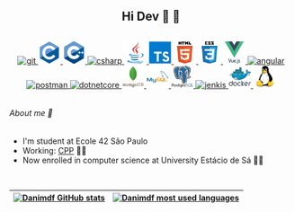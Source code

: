 ## <div align="center"> Hi Dev :cherry_blossom: :milky_way: </div> 

<div style="display: flex;" align="center">
    <p align="center"> 
        <a href="https://git-scm.com/" target="_blank" rel="noreferrer">
         <img src="https://www.vectorlogo.zone/logos/git-scm/git-scm-icon.svg" alt="git" width="40" height="40"/> 
        </a>
        <a href="https://www.cprogramming.com/" target="_blank" rel="noreferrer">
         <img src="https://raw.githubusercontent.com/devicons/devicon/master/icons/c/c-original.svg" alt="c" width="40" height="40"/>
        </a> 
        <a href="https://www.w3schools.com/cpp/" target="_blank" rel="noreferrer">
         <img src="https://raw.githubusercontent.com/devicons/devicon/master/icons/cplusplus/cplusplus-original.svg" alt="cplusplus" width="40" height="40"/>
        </a> 
        <a href="https://learn.microsoft.com/pt-br/dotnet/csharp/" target="_blank" rel="noreferrer">   
         <img src="https://cdn.jsdelivr.net/gh/devicons/devicon/icons/csharp/csharp-original.svg" alt="csharp" width="40" height="40"/> 
        </a>
        <a href="https://www.java.com" target="_blank" rel="noreferrer">
         <img src="https://raw.githubusercontent.com/devicons/devicon/master/icons/java/java-original.svg" alt="java" width="40" height="40"/> 
        </a>
        <a href="https://www.typescriptlang.org/" target="_blank" rel="noreferrer"> 
         <img src="https://raw.githubusercontent.com/devicons/devicon/master/icons/typescript/typescript-original.svg" alt="typescript" width="40" height="40"/> 
        </a>
        <a href="https://www.w3.org/html/" target="_blank" rel="noreferrer"> 
        <img src="https://raw.githubusercontent.com/devicons/devicon/master/icons/html5/html5-original-wordmark.svg" alt="html5" width="40" height="40"/> 
        </a>
        <a href="https://www.w3schools.com/css/" target="_blank" rel="noreferrer"> 
         <img src="https://raw.githubusercontent.com/devicons/devicon/master/icons/css3/css3-original-wordmark.svg" alt="css3" width="40" height="40"/> 
        </a>
        <a href="https://vuejs.org/" target="_blank" rel="noreferrer"> 
         <img src="https://raw.githubusercontent.com/devicons/devicon/master/icons/vuejs/vuejs-original-wordmark.svg" alt="vuejs" width="40" height="40"/> 
        </a> 
        <a href="https://angular.io/" target="_blank" rel="noreferrer"> 
         <img src="https://cdn.jsdelivr.net/gh/devicons/devicon/icons/angularjs/angularjs-original.svg" alt="angular" width="40" height="40"/> 
        </a> 
        <a href="https://postman.com" target="_blank" rel="noreferrer"> 
         <img src="https://www.vectorlogo.zone/logos/getpostman/getpostman-icon.svg" alt="postman" width="40" height="40"/> 
        </a>
        <a href="https://dotnet.microsoft.com/en-us/" target="_blank" rel="noreferrer"> 
         <img src="https://cdn.jsdelivr.net/gh/devicons/devicon/icons/dotnetcore/dotnetcore-original.svg" alt="dotnetcore" width="40" height="40"/> 
        </a>
        <a href="https://www.mongodb.com/" target="_blank" rel="noreferrer"> 
         <img src="https://raw.githubusercontent.com/devicons/devicon/master/icons/mongodb/mongodb-original-wordmark.svg" alt="mongodb" width="40" height="40"/> 
        </a> 
        <a href="https://www.mysql.com/" target="_blank" rel="noreferrer"> 
         <img src="https://raw.githubusercontent.com/devicons/devicon/master/icons/mysql/mysql-original-wordmark.svg" alt="mysql" width="40" height="40"/> 
        </a> 
        <a href="https://www.postgresql.org" target="_blank" rel="noreferrer"> 
         <img src="https://raw.githubusercontent.com/devicons/devicon/master/icons/postgresql/postgresql-original-wordmark.svg" alt="postgresql" width="40" height="40"/> 
        </a> 
        <a href="https://www.jenkins.io/" target="_blank" rel="noreferrer"> 
         <img src="https://cdn.jsdelivr.net/gh/devicons/devicon/icons/jenkins/jenkins-original.svg" alt="jenkis" width="40" height="40"/> 
        <a href="https://www.docker.com/" target="_blank" rel="noreferrer"> 
        <img src="https://raw.githubusercontent.com/devicons/devicon/master/icons/docker/docker-original-wordmark.svg" alt="docker" width="40" height="40"/> 
        </a> 
        <a href="https://www.linux.org/" target="_blank" rel="noreferrer"> 
         <img src="https://raw.githubusercontent.com/devicons/devicon/master/icons/linux/linux-original.svg" alt="linux" width="40" height="40"/> 
        </a>
    </p>
     
</div>    

###### About me :rose:
  - I'm student at Ecole 42 São Paulo
  - Working: [CPP](https://github.com/Danimdf/cpp) :technologist:
  - Now enrolled in computer science at University Estácio de Sá :tipping_hand_woman: 
     
  <br>      
        
| [![Danimdf GitHub stats](https://github-readme-stats.vercel.app/api?username=Danimdf&count_private=true&show_icons=true&hide=issues&hide_border=true&theme=radical)](https://github.com/Danimdf?tab=repositories) | [![Danimdf most used languages](https://github-readme-stats.vercel.app/api/top-langs/?username=Danimdf&layout=compact&hide_border=true&theme=radical)](https://github.com/Danimdf?tab=repositories) |
|:-:|:-:|
